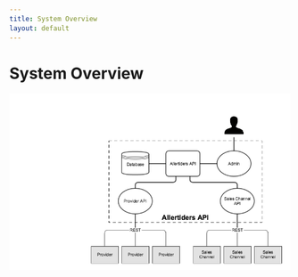 ```yaml
---
title: System Overview
layout: default
---
```


# System Overview

![System Overview](/images/api_system_overview.png)
